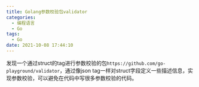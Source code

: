 ```yaml
---
title: Golang参数校验包validator
categories:
  - 编程语言
  - Go 
tags:
  - Go
date: 2021-10-08 17:44:10
---
```



发现一个通过struct的tag进行参数校验的包`https://github.com/go-playground/validator`，通过像json tag一样对struct字段定义一些描述信息，实现参数校验，可以避免在代码中写很多参数校验的代码。
